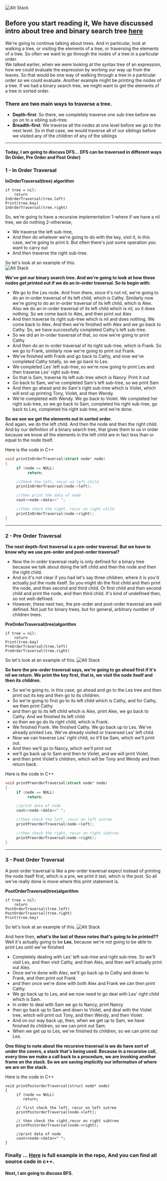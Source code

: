 
![Alt Stack](https://i.imgur.com/c1wSp4O.png "trees 2")
## Before you start reading it, We have discussed intro about tree and binary search tree [here](https://mohamedkhaledyousef.github.io/Trees-Data-Structure-Part-1/)

We're going to continue talking about trees. And in particular, look at walking a tree, or visiting the elements of a tree, or traversing the elements of a tree. So often we want to go through the nodes of a tree in a particular order.  
We talked earlier, when we were looking at the syntax tree of an expression, how we could evaluate the expression by working our way up from the leaves. So that would be one way of walking through a tree in a particular order so we could evaluate. Another example might be printing the nodes of a tree. If we had a binary search tree, we might want to get the elements of a tree in sorted order. 

### There are two main ways to traverse a tree. 
* **Depth-first**: So there, we completely traverse one sub-tree before we go on to a sibling sub-tree.
* **Breadth-first**: We traverse all the nodes at one level before we go to the next level. So in that case, we would traverse all of our siblings before we visited any of the children of any of the siblings

***


#### Today, I am going to discuss DFS... DFS can be traversed in different ways (In Order, Pre Order and Post Order)

### 1 - In Order Traversal

**InOrderTraversal(tree) algorithm**
```
if tree = nil:
    return
InOrderTraversal(tree.left)
Print(tree.key)
InOrderTraversal(tree.right)
```
So, we're going to have a recursive implementation
1-where if we have a nil tree, we do nothing
2-otherwise,
* We traverse the left sub-tree, 
* And then do whatever we're going to do with the key, visit it, in this case, we're going to print it. But often there's just some operation you want to carry out
* And then traverse the right sub-tree.

So let's look at an example of this.  
![Alt Stack](https://i.imgur.com/OKQy6vI.png "in order")

**We've got our binary search tree. And we're going to look at how these nodes get printed out if we do an in-order traversal. So to begin with:**
* We go to the Les node. And from there, since it's not nil, we're going to do an in-order traversal of its left child, which is Cathy. Similarly now we're going to do an in-order traversal of its left child, which is Alex. Also we do an in-order traversal of its left child which is nil, so it does nothing. So we come back to Alex, and then print out Alex
* And then traverse its right sub-tree which is nil and does nothing. We come back to Alex. And then we're finished with Alex and we go back to Cathy. So, we have successfully completed Cathy's left sub-tree.
* So we did an in-order traversal of that, so now we're going to print Cathy
* And then do an in-order traversal of its right sub-tree, which is Frank. 
So we go to Frank, similarly now we're going to print out Frank.
* We've finished with Frank and go back to Cathy, and now we've completed Cathy totally, so we go back to Les.
* We completed Les' left sub-tree, so we're now going to print Les and then traverse Les' right sub-tree. 
* So that is Sam, traverse its left sub-tree which is Nancy. Print it out
* Go back to Sam, we've completed Sam's left sub-tree, so we print Sam
* And then go ahead and do Sam's right sub-tree which is Violet, which will end up printing Tony, Violet, and then Wendy. 
* We're completed with Wendy. We go back to Violet. We completed her right sub-tree, so we go back to Sam, completed his right sub-tree, go back to Les, completed his right sub-tree, and we're done. 


**So we see we get the elements out in sorted order.**  
And again, we do the left child. And then the node and then the right child. And by our definition of a binary search tree, that gives them to us in order because we know all the elements in the left child are in fact less than or equal to the node itself.

Here is the code in C++
```C++
void printInOrderTraversal(struct node* node)
{
     if (node == NULL)
          return;

     //Check the left, recur on left child
     printInOrderTraversal(node->left);

     //then print the data of node
     cout<<node->data<<" ";

     //then check the right, recur on right child
     printInOrderTraversal(node->right);
}
```
***
### 2 - Pre Order Traversal
**The next depth-first traversal is a pre-order traversal. But we have to know why we use pre-order and post-order traversal?**
* Now the in-order traversal really is only defined for a binary tree because we talk about doing the left child and then the node and then the right child. 
* And so it's not clear if you had let's say three children, where it is you'd actually put the node itself. So you might do the first child and then print the node, and then second and third child. Or first child and then second child and print the node, and then third child. It's kind of undefined then, so not well-defined. 
* However, these next two, the pre-order and post-order traversal are well defined. Not just for binary trees, but for general, arbitrary number of children trees. 

**PreOrderTraversal(tree)algorithm**
```
if tree = nil:
    return
Print(tree.key)
PreOrderTraversal(tree.left)
PreOrderTraversal(tree.right)
```
So let's look at an example of this. 
![Alt Stack](https://i.imgur.com/sMI7qai.png "pre order")

**So here the pre-order traversal says, we're going to go ahead first if it's nil we return. We print the key first, that is, we visit the node itself and then its children.** 
* So we're going to, in this case, go ahead and go to the Les tree and then print out its key and then go to its children. 
* So we're going to first go to its left child which is Cathy, and for Cathy, we then print Cathy
* and then go to its left child which is Alex, print Alex, we go back to Cathy. And we finished its left child
* so then we go do its right child, which is Frank. 
* We finished Frank. We finished Cathy. We go back up to Les. We've already printed Les. We've already visited or traversed Les' left child. 
* Now we can traverse Les' right child, so it'll be Sam, which we'll print out. 
* And then we'll go to Nancy, which we'll print out 
* we'll go back up to Sam and then to Violet, and we will print Violet, 
* and then print Violet's children, which will be Tony and Wendy and then return back.

Here is the code in C++
```C++
void printPreorderTraversal(struct node* node)
{
     if (node == NULL)
          return;

     //print data of node
     cout<<node->data<<" ";

     //then check the left, recur on left sutree
     printPreorderTraversal(node->left);

     //then check the right, recur on right subtree
     printPreorderTraversal(node->right);
}
```
***
### 3 - Post Order Traversal
A post-order traversal is like a pre-order traversal expect instead of printing the node itself first, which is a pre, we print it last, which is the post. 
So all we've really done is move where this print statement is. 

**PostOrderTraversal(tree)algorithm**
```
if tree = nil:
    return
PostOrderTraversal(tree.left)
PostOrderTraversal(tree.right)
Print(tree.key)
```
So let's look at an example of this. 
![Alt Stack](https://i.imgur.com/eVU2m7q.png "post order")

And here then, **what's the last of these notes that's going to be printed??**  
Well it's actually going to be **Les**, because we're not going to be able to print Les until we've finished 

* Completely dealing with Les' left sub-tree and right sub-tree. So we'll visit Les, and then visit Cathy, and then Alex, and then we'll actually print out Alex. 
* Once we're done with Alex, we'll go back up to Cathy and down to Frank, and then print out Frank
* and then once we're done with both Alex and Frank we can then print Cathy. 
* We go back up to Les, and we now need to go deal with Les' right child which is Sam. 
* In order to deal with Sam we go to Nancy, print Nancy
* then go back up to Sam and down to Violet, and deal with the Violet tree, which will print out Tony, and then Wendy, and then Violet. 
* And on our way back up, then, when we get up to Sam, we have finished its children, so we can print out Sam. 
* When we get up to Les, we've finished its children, so we can print out Les.

**One thing to note about the recursive traversal is we do have sort of under the covers, a stack that's being used. Because in a recursive call, every time we make a call back to a procedure, we are invoking another frame on the stack. So we are saving implicitly our information of where we are on the stack.**

Here is the code in C++
```
void printPostorderTraversal(struct node* node)
{
     if (node == NULL)
        return;

     // first check the left, recur on left sutree
     printPostorderTraversal(node->left);

     // then check the right,recur on right subtree
     printPostorderTraversal(node->right);

     //print data of node
     cout<<node->data<<" ";
}
```
### Finally … [Here](https://github.com/mohamedkhaledyousef/Crash-courses/blob/master/Trees/DFS.cpp) is full example in the repo, And you can find all source code in c++.

#### Next, I am going to discuss BFS.
